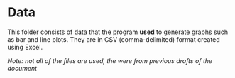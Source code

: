 # Data
This folder consists of data that the program **used** to generate graphs such as bar and line plots. They are in CSV (comma-delimited) format created using Excel.
  
*Note: not all of the files are used, the were from previous drafts of the document*
